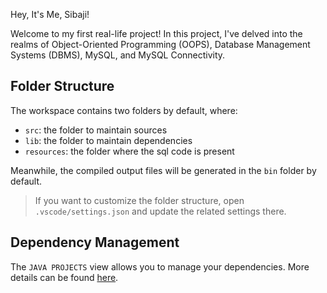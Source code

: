 Hey, It's Me, Sibaji!

Welcome to my first real-life project! In this project, I've delved into the realms of Object-Oriented Programming (OOPS), Database Management Systems (DBMS), MySQL, and MySQL Connectivity.

## Folder Structure

The workspace contains two folders by default, where:

- `src`: the folder to maintain sources
- `lib`: the folder to maintain dependencies
- `resources`: the folder where the sql code is present

Meanwhile, the compiled output files will be generated in the `bin` folder by default.

> If you want to customize the folder structure, open `.vscode/settings.json` and update the related settings there.

## Dependency Management

The `JAVA PROJECTS` view allows you to manage your dependencies. More details can be found [here](https://github.com/microsoft/vscode-java-dependency#manage-dependencies).
